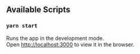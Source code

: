 ## Available Scripts

### `yarn start`

Runs the app in the development mode.<br />
Open [http://localhost:3000](http://localhost:3000) to view it in the browser.

